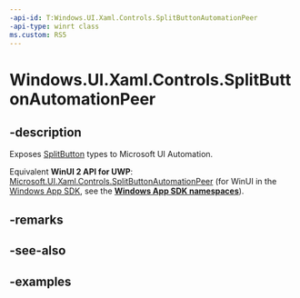 ```yaml
---
-api-id: T:Windows.UI.Xaml.Controls.SplitButtonAutomationPeer
-api-type: winrt class
ms.custom: RS5
---
```


<!-- Class syntax.
public class SplitButtonAutomationPeer : FrameworkElementAutomationPeer, FrameworkElementAutomationPeer, IExpandCollapseProvider, IInvokeProvider
-->

# Windows.UI.Xaml.Controls.SplitButtonAutomationPeer

## -description

Exposes [SplitButton](splitbutton.md) types to Microsoft UI Automation.

Equivalent **WinUI 2 API for UWP**: [Microsoft.UI.Xaml.Controls.SplitButtonAutomationPeer](/windows/winui/api/microsoft.ui.xaml.controls.splitbuttonautomationpeer) (for WinUI in the [Windows App SDK](/windows/apps/windows-app-sdk/), see the **[Windows App SDK namespaces](/windows/windows-app-sdk/api/winrt/)**).

## -remarks

## -see-also

## -examples

